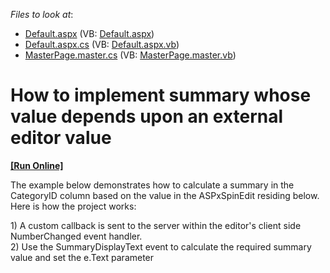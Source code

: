<!-- default file list -->
*Files to look at*:

* [Default.aspx](./CS/TestGridViewSite81/Default.aspx) (VB: [Default.aspx](./VB/TestGridViewSite81/Default.aspx))
* [Default.aspx.cs](./CS/TestGridViewSite81/Default.aspx.cs) (VB: [Default.aspx.vb](./VB/TestGridViewSite81/Default.aspx.vb))
* [MasterPage.master.cs](./CS/TestGridViewSite81/MasterPage.master.cs) (VB: [MasterPage.master.vb](./VB/TestGridViewSite81/MasterPage.master.vb))
<!-- default file list end -->
# How to implement summary whose value depends upon an external editor value
<!-- run online -->
**[[Run Online]](https://codecentral.devexpress.com/e253/)**
<!-- run online end -->


<p>The example below demonstrates how to calculate a summary in the CategoryID column based on the value in the ASPxSpinEdit residing below. Here is how the project works:</p><p>1) A custom callback is sent to the server within the editor's client side NumberChanged event handler.<br />
2) Use the SummaryDisplayText event to calculate the required summary value and set the e.Text parameter</p>

<br/>


